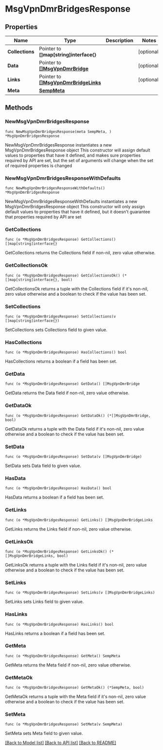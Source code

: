 # MsgVpnDmrBridgesResponse

## Properties

Name | Type | Description | Notes
------------ | ------------- | ------------- | -------------
**Collections** | Pointer to **[]map[string]interface{}** |  | [optional] 
**Data** | Pointer to [**[]MsgVpnDmrBridge**](MsgVpnDmrBridge.md) |  | [optional] 
**Links** | Pointer to [**[]MsgVpnDmrBridgeLinks**](MsgVpnDmrBridgeLinks.md) |  | [optional] 
**Meta** | [**SempMeta**](SempMeta.md) |  | 

## Methods

### NewMsgVpnDmrBridgesResponse

`func NewMsgVpnDmrBridgesResponse(meta SempMeta, ) *MsgVpnDmrBridgesResponse`

NewMsgVpnDmrBridgesResponse instantiates a new MsgVpnDmrBridgesResponse object
This constructor will assign default values to properties that have it defined,
and makes sure properties required by API are set, but the set of arguments
will change when the set of required properties is changed

### NewMsgVpnDmrBridgesResponseWithDefaults

`func NewMsgVpnDmrBridgesResponseWithDefaults() *MsgVpnDmrBridgesResponse`

NewMsgVpnDmrBridgesResponseWithDefaults instantiates a new MsgVpnDmrBridgesResponse object
This constructor will only assign default values to properties that have it defined,
but it doesn't guarantee that properties required by API are set

### GetCollections

`func (o *MsgVpnDmrBridgesResponse) GetCollections() []map[string]interface{}`

GetCollections returns the Collections field if non-nil, zero value otherwise.

### GetCollectionsOk

`func (o *MsgVpnDmrBridgesResponse) GetCollectionsOk() (*[]map[string]interface{}, bool)`

GetCollectionsOk returns a tuple with the Collections field if it's non-nil, zero value otherwise
and a boolean to check if the value has been set.

### SetCollections

`func (o *MsgVpnDmrBridgesResponse) SetCollections(v []map[string]interface{})`

SetCollections sets Collections field to given value.

### HasCollections

`func (o *MsgVpnDmrBridgesResponse) HasCollections() bool`

HasCollections returns a boolean if a field has been set.

### GetData

`func (o *MsgVpnDmrBridgesResponse) GetData() []MsgVpnDmrBridge`

GetData returns the Data field if non-nil, zero value otherwise.

### GetDataOk

`func (o *MsgVpnDmrBridgesResponse) GetDataOk() (*[]MsgVpnDmrBridge, bool)`

GetDataOk returns a tuple with the Data field if it's non-nil, zero value otherwise
and a boolean to check if the value has been set.

### SetData

`func (o *MsgVpnDmrBridgesResponse) SetData(v []MsgVpnDmrBridge)`

SetData sets Data field to given value.

### HasData

`func (o *MsgVpnDmrBridgesResponse) HasData() bool`

HasData returns a boolean if a field has been set.

### GetLinks

`func (o *MsgVpnDmrBridgesResponse) GetLinks() []MsgVpnDmrBridgeLinks`

GetLinks returns the Links field if non-nil, zero value otherwise.

### GetLinksOk

`func (o *MsgVpnDmrBridgesResponse) GetLinksOk() (*[]MsgVpnDmrBridgeLinks, bool)`

GetLinksOk returns a tuple with the Links field if it's non-nil, zero value otherwise
and a boolean to check if the value has been set.

### SetLinks

`func (o *MsgVpnDmrBridgesResponse) SetLinks(v []MsgVpnDmrBridgeLinks)`

SetLinks sets Links field to given value.

### HasLinks

`func (o *MsgVpnDmrBridgesResponse) HasLinks() bool`

HasLinks returns a boolean if a field has been set.

### GetMeta

`func (o *MsgVpnDmrBridgesResponse) GetMeta() SempMeta`

GetMeta returns the Meta field if non-nil, zero value otherwise.

### GetMetaOk

`func (o *MsgVpnDmrBridgesResponse) GetMetaOk() (*SempMeta, bool)`

GetMetaOk returns a tuple with the Meta field if it's non-nil, zero value otherwise
and a boolean to check if the value has been set.

### SetMeta

`func (o *MsgVpnDmrBridgesResponse) SetMeta(v SempMeta)`

SetMeta sets Meta field to given value.



[[Back to Model list]](../README.md#documentation-for-models) [[Back to API list]](../README.md#documentation-for-api-endpoints) [[Back to README]](../README.md)


